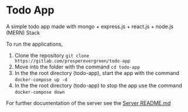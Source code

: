 # Todo App

A simple todo app made with mongo + express.js + react.js  + node.js (MERN) Stack

To run the applications,  
1. Clone the repository `git clone https://gitlab.com/prosperevergreen/todo-app`
2. Move into the folder with the command `cd todo-app`
3. In the the root directory (todo-app), start the app with the command `docker-compose up -d`
4. In the the root directory (todo-app) to stop the app use the command `docker-compose down`

For further documentation of the server see the [Server README.md](server/README.md)